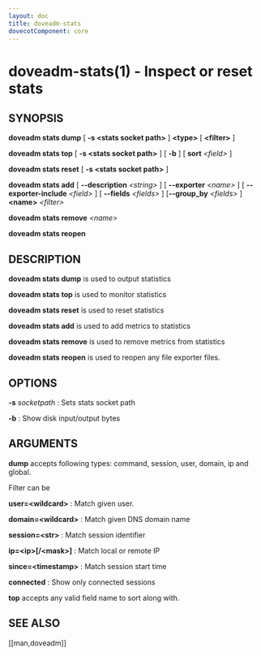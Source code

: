```yaml
---
layout: doc
title: doveadm-stats
dovecotComponent: core
---
```


# doveadm-stats(1) - Inspect or reset stats

## SYNOPSIS

**doveadm stats dump** [ **-s \<stats socket path\>** ] **\<type\>** [ **\<filter\>** ]

**doveadm stats top** [ **-s \<stats socket path\>** ] [ **-b** ] [ **sort** *\<field\>* ]

**doveadm stats reset** [ **-s \<stats socket path\>** ]

**doveadm stats add** [ **-\-description** *\<string\>* ] [ **-\-exporter** *\<name\>* ] [ **-\-exporter-include** *\<field\>* ] [ **-\-fields** *\<fields\>* ] [**-\-group_by** *\<fields\>* ] **\<name\>** *\<filter\>*

**doveadm stats remove** *\<name\>*

**doveadm stats reopen**

## DESCRIPTION

**doveadm stats dump** is used to output statistics

**doveadm stats top** is used to monitor statistics

**doveadm stats reset** is used to reset statistics

**doveadm stats add** is used to add metrics to statistics

**doveadm stats remove** is used to remove metrics from statistics

**doveadm stats reopen** is used to reopen any file exporter files.

## OPTIONS

**-s** *socketpath*
:   Sets stats socket path

**-b**
:   Show disk input/output bytes

## ARGUMENTS

**dump** accepts following types: command, session, user, domain, ip and
global.

Filter can be

**user=\<wildcard\>**
:   Match given user.

**domain=\<wildcard\>**
:   Match given DNS domain name

**session=\<str\>**
:   Match session identifier

**ip=\<ip\>[/\<mask\>]**
:   Match local or remote IP

**since=\<timestamp\>**
:   Match session start time

**connected**
:   Show only connected sessions

**top** accepts any valid field name to sort along with.

<!-- @include: include/reporting-bugs.inc -->

## SEE ALSO

[[man,doveadm]]
